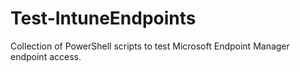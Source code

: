 # Test-IntuneEndpoints
Collection of PowerShell scripts to test Microsoft Endpoint Manager endpoint access.

